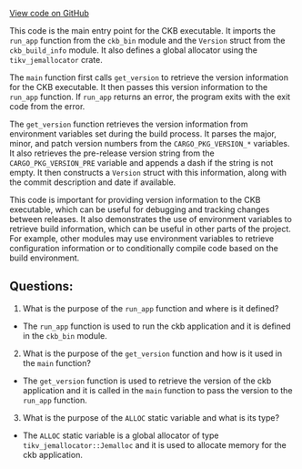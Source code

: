 [View code on GitHub](https://github.com/nervosnetwork/ckb/src/main.rs)

This code is the main entry point for the CKB executable. It imports the `run_app` function from the `ckb_bin` module and the `Version` struct from the `ckb_build_info` module. It also defines a global allocator using the `tikv_jemallocator` crate.

The `main` function first calls `get_version` to retrieve the version information for the CKB executable. It then passes this version information to the `run_app` function. If `run_app` returns an error, the program exits with the exit code from the error.

The `get_version` function retrieves the version information from environment variables set during the build process. It parses the major, minor, and patch version numbers from the `CARGO_PKG_VERSION_*` variables. It also retrieves the pre-release version string from the `CARGO_PKG_VERSION_PRE` variable and appends a dash if the string is not empty. It then constructs a `Version` struct with this information, along with the commit description and date if available.

This code is important for providing version information to the CKB executable, which can be useful for debugging and tracking changes between releases. It also demonstrates the use of environment variables to retrieve build information, which can be useful in other parts of the project. For example, other modules may use environment variables to retrieve configuration information or to conditionally compile code based on the build environment.
## Questions: 
 1. What is the purpose of the `run_app` function and where is it defined?
- The `run_app` function is used to run the ckb application and it is defined in the `ckb_bin` module.
2. What is the purpose of the `get_version` function and how is it used in the `main` function?
- The `get_version` function is used to retrieve the version of the ckb application and it is called in the `main` function to pass the version to the `run_app` function.
3. What is the purpose of the `ALLOC` static variable and what is its type?
- The `ALLOC` static variable is a global allocator of type `tikv_jemallocator::Jemalloc` and it is used to allocate memory for the ckb application.
